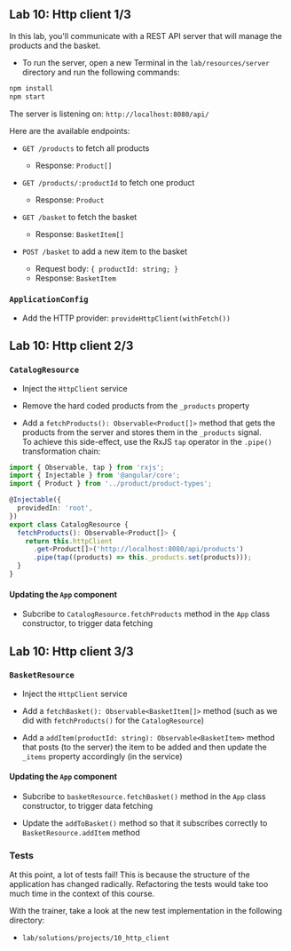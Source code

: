 ## Lab 10: Http client 1/3

In this lab, you'll communicate with a REST API server that will manage the products and the basket.

- To run the server, open a new Terminal in the `lab/resources/server` directory and run the following commands:

```bash
npm install
npm start
```

The server is listening on: `http://localhost:8080/api/`

Here are the available endpoints:

- `GET /products` to fetch all products
  - Response: `Product[]`

- `GET /products/:productId` to fetch one product
  - Response: `Product`

- `GET /basket` to fetch the basket
  - Response: `BasketItem[]`

- `POST /basket` to add a new item to the basket
  - Request body: `{ productId: string; }`
  - Response: `BasketItem`

### `ApplicationConfig`

- Add the HTTP provider: `provideHttpClient(withFetch())`



## Lab 10: Http client 2/3
### `CatalogResource`

- Inject the `HttpClient` service

- Remove the hard coded products from the `_products` property

- Add a `fetchProducts(): Observable<Product[]>` method that gets the products from the server and stores them in the `_products` signal.<br />
  To achieve this side-effect, use the RxJS `tap` operator in the `.pipe()` transformation chain:

```ts
import { Observable, tap } from 'rxjs';
import { Injectable } from '@angular/core';
import { Product } from '../product/product-types';

@Injectable({
  providedIn: 'root',
})
export class CatalogResource {
  fetchProducts(): Observable<Product[]> {
    return this.httpClient
      .get<Product[]>('http://localhost:8080/api/products')
      .pipe(tap((products) => this._products.set(products)));
  }
}
```

#### Updating the `App` component

- Subcribe to `CatalogResource.fetchProducts` method in the `App` class constructor, to trigger data fetching



## Lab 10: Http client 3/3
### `BasketResource`

- Inject the `HttpClient` service

- Add a `fetchBasket(): Observable<BasketItem[]>` method (such as we did with `fetchProducts()` for the `CatalogResource`)

- Add a `addItem(productId: string): Observable<BasketItem>` method that posts (to the server) the item to be added and then update the `_items` property accordingly (in the service)

#### Updating the `App` component

- Subcribe to `basketResource.fetchBasket()` method in the `App` class constructor, to trigger data fetching

- Update the `addToBasket()` method so that it subscribes correctly to `BasketResource.addItem` method

### Tests

At this point, a lot of tests fail!
This is because the structure of the application has changed radically.
Refactoring the tests would take too much time in the context of this course.

With the trainer, take a look at the new test implementation in the following directory:
  - `lab/solutions/projects/10_http_client`
